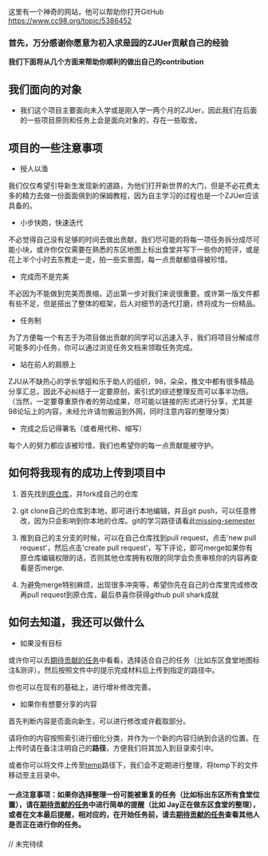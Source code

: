 这里有一个神奇的网站，他可以帮助你打开GitHub
https://www.cc98.org/topic/5386452

### 首先，万分感谢你愿意为初入求是园的ZJUer贡献自己的经验

**我们下面将从几个方面来帮助你顺利的做出自己的contribution**

## 我们面向的对象

* 我们这个项目主要面向未入学或是刚入学一两个月的ZJUer，因此我们在后面的一些项目原则和任务上会是面向对象的，存在一些取舍。

## 项目的一些注意事项

* 授人以渔

我们仅仅希望引导新生发现新的道路，为他们打开新世界的大门，但是不必花费太多的精力去做一份面面俱到的保姆教程，因为自主学习的过程也是一个ZJUer应该具备的。

* 小步快跑，快速迭代

不必觉得自己没有足够的时间去做出贡献，我们尽可能的将每一项任务拆分成尽可能小块，或许你仅仅需要在熟悉的东区地图上标出食堂并写下一些你的短评，或是花上半个小时去东教走一走，拍一些实景图，每一点贡献都值得被珍惜。

* 完成而不是完美

不必因为不能做到完美而畏缩，迈出第一步对我们来说很重要。或许第一版文件都有些不足，但是搭出了整体的框架，后人对细节的迭代打磨，终将成为一份精品。

* 任务制

为了方便每一个有志于为项目做出贡献的同学可以迅速入手，我们将项目分解成尽可能多的小任务，你可以通过浏览任务文档来领取任务完成。

* 站在前人的肩膀上

ZJU从不缺热心的学长学姐和乐于助人的组织，98，朵朵，推文中都有很多精品分享汇总，因此不必纠结于一定要原创，索引式的综述整理反而可以事半功倍。（当然，一定要尊重原作者的劳动成果，尽可能以链接的形式进行分享，尤其是98论坛上的内容，未经允许请勿搬运到外网，同时注意内容的整理分类）

* 完成之后记得署名（或者用代称、缩写）

每个人的努力都应该被珍惜，我们也希望你的每一点贡献能被守护。

## 如何将我现有的成功上传到项目中

1. 首先找到[原仓库](https://github.com/Ashnne/ZJU_freshman_pointNorth)，并fork成自己的仓库

2. git clone自己的仓库到本地，即可进行本地编辑，并且git push，可以任意修改，因为只会影响到你本地的仓库。git的学习路径请看此[missing-semester](https://missing-semester-cn.github.io/2020/version-control/)

3. 推到自己的主分支的时候，可以在自己仓库找到pull request，点击'new pull request'，然后点击'create pull request'，写下评论，即可merge如果你有原仓库编辑权限的话，否则其他仓库拥有权限的同学会负责审核你的内容再查看是否merge.

4. 为避免merge特别麻烦，出现很多冲突等，希望你先在自己的仓库里完成修改再pull request到原仓库，最后恭喜你获得github pull shark成就

## 如何去知道，我还可以做什么

* 如果没有目标

或许你可以去[期待贡献的任务](https://github.com/Ashnne/ZJU_freshman_pointNorth/blob/main/期待贡献的任务.md)中看看，选择适合自己的任务（比如东区食堂地图标注&测评）。然后按照文件中的提示完成材料后上传到指定的路径中。

你也可以在现有的基础上，进行增补修改完善。

* 如果你有想要分享的内容

首先判断内容是否面向新生，可以进行修改或许截取部分。

请将你的内容按照索引进行细化分类，并作为一个新的内容归纳到合适的位置。在上传时请在备注注明自己的**路径**，方便我们将其加入到目录索引中。

或者你可以将文件上传至[temp](https://github.com/Ashnne/ZJU_freshman_pointNorth/tree/main/temp)路径下，我们会不定期进行整理，将temp下的文件移动至主目录中。
 
#### 一点注意事项：如果你选择整理一份可能被重复的任务（比如标出东区所有食堂位置），请在[期待贡献的任务](https://github.com/Ashnne/ZJU_freshman_pointNorth/blob/main/期待贡献的任务.md)中进行简单的提醒（比如 Jay正在做东区食堂的整理），或者在文本最后提醒，相对应的，在开始任务前，请去[期待贡献的任务](https://github.com/Ashnne/ZJU_freshman_pointNorth/blob/main/期待贡献的任务.md)查看其他人是否正在进行你的任务。

// 未完待续

